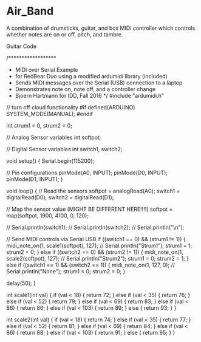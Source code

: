 # Air_Band
A combination of drumsticks, guitar, and box MIDI controller which controls whether notes are on or off, pitch, and tambre.

Guitar Code

/******************
 * MIDI over Serial Example
 * for RedBear Duo using a modified ardumidi library (included)
 * Sends MIDI messages over the Serial (USB) connection to a laptop
 * Demonstrates note on, note off, and a controller change
 * Bjoern Hartmann for IDD, Fall 2016
 */
#include "ardumidi.h"

// turn off cloud functionality
#if defined(ARDUINO) 
SYSTEM_MODE(MANUAL); 
#endif

int strum1 = 0, strum2 = 0;

// Analog Sensor variables
int softpot;

// Digital Sensor variables
int switch1, switch2;

void setup() {
  Serial.begin(115200);

  // Pin configurations
  pinMode(A0, INPUT);
  pinMode(D0, INPUT);
  pinMode(D1, INPUT);
}

void loop() {
  // Read the sensors
  softpot = analogRead(A0);
  switch1 = digitalRead(D0);
  switch2 = digitalRead(D1);

 
  // Map the sensor value (MIGHT BE DIFFERENT HERE!!!!)
  softpot = map(softpot, 1900, 4100, 0, 120);

//  Serial.println(switch1);
//  Serial.println(switch2);
//  Serial.println("\n");
 
  // Send MIDI controls via Serial USB
  if ((switch1 == 0) && (strum1 != 1)) {
    midi_note_on(1, scale1(softpot), 127);
//    Serial.println("Strum1");
    strum1 = 1;
    strum2 = 0;
  } else if ((switch2 == 0) && (strum2 != 1)) {
    midi_note_on(1, scale2(softpot), 127);
//    Serial.println("Strum2");
    strum1 = 0;
    strum2 = 1;
  } else if ((switch1 == 1) && (switch2 == 1)) {
    midi_note_on(1, 127, 0);
//    Serial.println("None");
    strum1 = 0;
    strum2 = 0;
  }
  
  delay(50);
}


int scale1(int val) {
  if (val < 18) {
    return 72;
  } else if (val < 35) {
    return 76;
  } else if (val < 52) {
    return 79;
  } else if (val < 69) {
    return 83;
  } else if (val < 86) {
    return 86;
  } else if (val < 103) {
    return 89;
  } else {
    return 93;
  }
}


int scale2(int val) {
  if (val < 18) {
    return 74;
  } else if (val < 35) {
    return 77;
  } else if (val < 52) {
    return 81;
  } else if (val < 69) {
    return 84;
  } else if (val < 86) {
    return 88;
  } else if (val < 103) {
    return 91;
  } else {
    return 95;
  }
}

